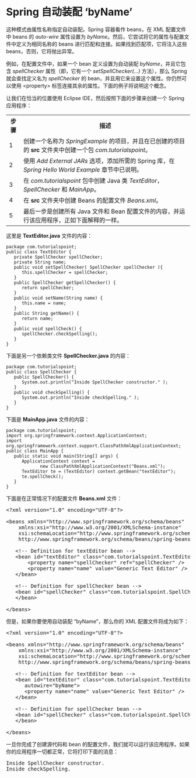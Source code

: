 # Spring 自动装配 ‘byName’

这种模式由属性名称指定自动装配。Spring 容器看作 beans，在 XML 配置文件中 beans 的 *auto-wire* 属性设置为 *byName*。然后，它尝试将它的属性与配置文件中定义为相同名称的 beans 进行匹配和连接。如果找到匹配项，它将注入这些 beans，否则，它将抛出异常。

例如，在配置文件中，如果一个 bean 定义设置为自动装配 *byName*，并且它包含 *spellChecker* 属性（即，它有一个 *setSpellChecker(...)* 方法），那么 Spring 就会查找定义名为 *spellChecker* 的    bean，并且用它来设置这个属性。你仍然可以使用 &lt;property&gt; 标签连接其余的属性。下面的例子将说明这个概念。

让我们在恰当的位置使用 Eclipse IDE，然后按照下面的步骤来创建一个 Spring 应用程序：
 
<table class="table table-bordered">
<tr><th class="fivepct">步骤</th><th>描述</th></tr>
<tr><td>1</td><td>创建一个名称为 <i>SpringExample</i> 的项目，并且在已创建的项目的 <b>src</b> 文件夹中创建一个包 <i>com.tutorialspoint</i>。</td></tr>
<tr><td>2</td><td>使用 <i>Add External JARs</i> 选项，添加所需的 Spring 库，在 <i>Spring Hello World Example</i> 章节中已说明。</td></tr>
<tr><td>3</td><td>在 <i>com.tutorialspoint</i> 包中创建 Java 类 <i>TextEditor</i>，<i>SpellChecker</i> 和 <i>MainApp</i>。</td></tr>
<tr><td>4</td><td>在 <b>src</b> 文件夹中创建 Beans 的配置文件 <i>Beans.xml</i>。</td></tr>
<tr><td>5</td><td>最后一步是创建所有 Java 文件和 Bean 配置文件的内容，并运行该应用程序，正如下面解释的一样。</td></tr>
</table>

这里是 **TextEditor.java** 文件的内容：

``` 
package com.tutorialspoint;
public class TextEditor {
   private SpellChecker spellChecker;
   private String name;
   public void setSpellChecker( SpellChecker spellChecker ){
      this.spellChecker = spellChecker;
   }
   public SpellChecker getSpellChecker() {
      return spellChecker;
   }
   public void setName(String name) {
      this.name = name;
   }
   public String getName() {
      return name;
   }
   public void spellCheck() {
      spellChecker.checkSpelling();
   }
}
``` 

下面是另一个依赖类文件 **SpellChecker.java** 的内容：

``` 
package com.tutorialspoint;
public class SpellChecker {
   public SpellChecker() {
      System.out.println("Inside SpellChecker constructor." );
   }
   public void checkSpelling() {
      System.out.println("Inside checkSpelling." );
   }   
}
``` 

下面是 **MainApp.java** 文件的内容：

``` 
package com.tutorialspoint;
import org.springframework.context.ApplicationContext;
import org.springframework.context.support.ClassPathXmlApplicationContext;
public class MainApp {
   public static void main(String[] args) {
      ApplicationContext context = 
             new ClassPathXmlApplicationContext("Beans.xml");
      TextEditor te = (TextEditor) context.getBean("textEditor");
      te.spellCheck();
   }
}
``` 

下面是在正常情况下的配置文件 **Beans.xml** 文件：

<pre class="prettyprint notranslate">
&lt;?xml version="1.0" encoding="UTF-8"?&gt;

&lt;beans xmlns="http://www.springframework.org/schema/beans"
    xmlns:xsi="http://www.w3.org/2001/XMLSchema-instance"
    xsi:schemaLocation="http://www.springframework.org/schema/beans
    http://www.springframework.org/schema/beans/spring-beans-3.0.xsd"&gt;

   &lt;!-- Definition for textEditor bean --&gt;
   &lt;bean id="textEditor" class="com.tutorialspoint.TextEditor"&gt;
       &lt;property name="spellChecker" ref="spellChecker" /&gt;
       &lt;property name="name" value="Generic Text Editor" /&gt;
   &lt;/bean&gt;

   &lt;!-- Definition for spellChecker bean --&gt;
   &lt;bean id="spellChecker" class="com.tutorialspoint.SpellChecker"&gt;
   &lt;/bean&gt;

&lt;/beans&gt;
</pre>

但是，如果你要使用自动装配 “byName”，那么你的 XML 配置文件将成为如下：

<pre class="prettyprint notranslate">
&lt;?xml version="1.0" encoding="UTF-8"?&gt;

&lt;beans xmlns="http://www.springframework.org/schema/beans"
    xmlns:xsi="http://www.w3.org/2001/XMLSchema-instance"
    xsi:schemaLocation="http://www.springframework.org/schema/beans
    http://www.springframework.org/schema/beans/spring-beans-3.0.xsd"&gt;

   &lt;!-- Definition for textEditor bean -->
   &lt;bean id="textEditor" class="com.tutorialspoint.TextEditor" 
      autowire="byName"&gt;
      &lt;property name="name" value="Generic Text Editor" /&gt;
   &lt;/bean&gt;

   &lt;!-- Definition for spellChecker bean --&gt;
   &lt;bean id="spellChecker" class="com.tutorialspoint.SpellChecker"&gt;
   &lt;/bean&gt;

&lt;/beans&gt;
</pre>

一旦你完成了创建源代码和 bean 的配置文件，我们就可以运行该应用程序。如果你的应用程序一切都正常，它将打印下面的消息：

<pre class="result notranslate">
Inside SpellChecker constructor.
Inside checkSpelling.
</pre>
